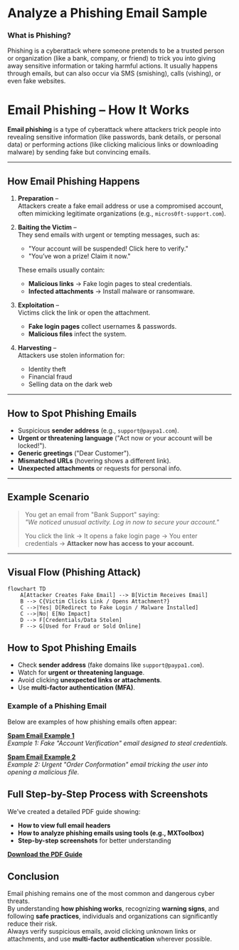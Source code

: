 # Analyze a Phishing Email Sample

### What is Phishing?
Phishing is a cyberattack where someone pretends to be a trusted person or organization (like a bank, company, or friend) to trick you into giving away sensitive information or taking harmful actions.
It usually happens through emails, but can also occur via SMS (smishing), calls (vishing), or even fake websites.

# Email Phishing – How It Works

**Email phishing** is a type of cyberattack where attackers trick people into revealing sensitive information (like passwords, bank details, or personal data) or performing actions (like clicking malicious links or downloading malware) by sending fake but convincing emails.

---

## How Email Phishing Happens

1. **Preparation** –  
   Attackers create a fake email address or use a compromised account, often mimicking legitimate organizations (e.g., `micros0ft-support.com`).

2. **Baiting the Victim** –  
   They send emails with urgent or tempting messages, such as:  
   - "Your account will be suspended! Click here to verify."  
   - "You’ve won a prize! Claim it now."  

   These emails usually contain:
   - **Malicious links** → Fake login pages to steal credentials.  
   - **Infected attachments** → Install malware or ransomware.  

3. **Exploitation** –  
   Victims click the link or open the attachment.  
   - **Fake login pages** collect usernames & passwords.  
   - **Malicious files** infect the system.  

4. **Harvesting** –  
   Attackers use stolen information for:  
   - Identity theft  
   - Financial fraud  
   - Selling data on the dark web  

---

## How to Spot Phishing Emails

- Suspicious **sender address** (e.g., `support@paypa1.com`).  
- **Urgent or threatening language** ("Act now or your account will be locked!").  
- **Generic greetings** ("Dear Customer").  
- **Mismatched URLs** (hovering shows a different link).  
- **Unexpected attachments** or requests for personal info.  

---

## Example Scenario

> You get an email from "Bank Support" saying:  
> *"We noticed unusual activity. Log in now to secure your account."*  
>  
> You click the link → It opens a fake login page → You enter credentials → **Attacker now has access to your account.**

---

## Visual Flow (Phishing Attack)
```mermaid
flowchart TD
    A[Attacker Creates Fake Email] --> B[Victim Receives Email]
    B --> C{Victim Clicks Link / Opens Attachment?}
    C -->|Yes| D[Redirect to Fake Login / Malware Installed]
    C -->|No| E[No Impact]
    D --> F[Credentials/Data Stolen]
    F --> G[Used for Fraud or Sold Online]

```
## How to Spot Phishing Emails
- Check **sender address** (fake domains like `support@paypa1.com`).  
- Watch for **urgent or threatening language**.  
- Avoid clicking **unexpected links or attachments**.  
- Use **multi-factor authentication (MFA)**.  

### Example of a Phishing Email  
Below are examples of how phishing emails often appear:

**[Spam Email Example 1](./spam1.png)**  
*Example 1: Fake "Account Verification" email designed to steal credentials.*

**[Spam Email Example 2](./spam2.png)**  
*Example 2: Urgent "Order Conformation" email tricking the user into opening a malicious file.*

## Full Step-by-Step Process with Screenshots
We’ve created a detailed PDF guide showing:  
- **How to view full email headers**  
- **How to analyze phishing emails using tools (e.g., MXToolbox)**  
- **Step-by-step screenshots** for better understanding  

**[Download the PDF Guide](./Phishing_Analysis_Guide.pdf)** 

## Conclusion

Email phishing remains one of the most common and dangerous cyber threats.  
By understanding **how phishing works**, recognizing **warning signs**, and following **safe practices**, individuals and organizations can significantly reduce their risk.  
Always verify suspicious emails, avoid clicking unknown links or attachments, and use **multi-factor authentication** wherever possible.  
